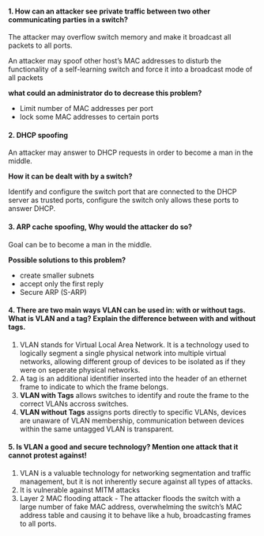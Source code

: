 #### 1. How can an attacker see private traffic between two other communicating parties in a switch? 

The attacker may overflow switch memory and make it broadcast all packets to all ports. 

An attacker may spoof other host’s MAC addresses to disturb the functionality of a self-learning switch and force it into a broadcast mode of all packets

**what could an administrator do to decrease this problem?**

- Limit number of MAC addresses per port
- lock some MAC addresses to certain ports

#### 2. DHCP spoofing

An attacker may answer to DHCP requests in order to become a man in the middle.

**How it can be dealt with by a switch?**

Identify and configure the switch port that are connected to the DHCP server as trusted ports, configure the switch only allows these ports to answer DHCP.

#### 3. ARP cache spoofing, Why would the attacker do so?

Goal can be to become a man in the middle.

**Possible solutions to this problem?**

- create smaller subnets
- accept only the first reply
- Secure ARP (S-ARP)

#### 4. There are two main ways VLAN can be used in: with or without tags. What is VLAN and a tag? Explain the difference between with and without tags.

1. VLAN stands for Virtual Local Area Network. It is a technology used to logically segment a single physical network into multiple virtual networks, allowing different group of devices to be isolated as if they were on seperate physical networks.
2. A tag is an additional identifier inserted into the header of an ethernet frame to indicate to which the frame belongs.
3. **VLAN with Tags** allows switches to identify and route the frame to the correct VLANs accross switches.
4. **VLAN without Tags** assigns ports directly to specific VLANs, devices are unaware of VLAN membership, communication between devices within the same untagged VLAN is transparent.

#### 5. Is VLAN a good and secure technology? Mention one attack that it cannot protest against!

1. VLAN is a valuable technology for networking segmentation and traffic management, but it is not inherently secure against all types of attacks.
2. It is vulnerable against MITM attacks
3. Layer 2 MAC flooding attack - The attacker floods the switch with a large number of fake MAC address, overwhelming the switch’s MAC address table and causing it to behave like a hub, broadcasting frames to all ports.

